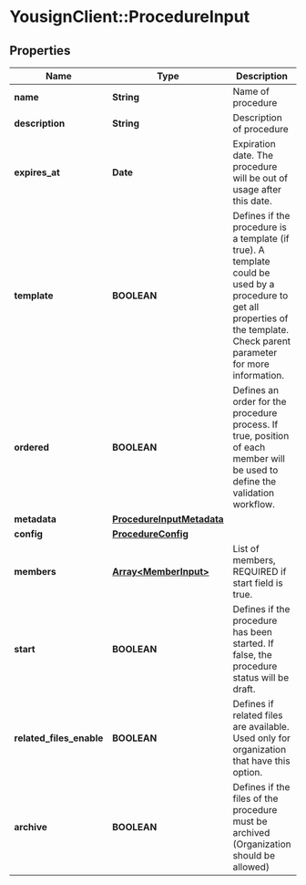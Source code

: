# YousignClient::ProcedureInput

## Properties
Name | Type | Description | Notes
------------ | ------------- | ------------- | -------------
**name** | **String** | Name of procedure | [optional] 
**description** | **String** | Description of procedure | [optional] 
**expires_at** | **Date** | Expiration date. The procedure will be out of usage after this date. | [optional] 
**template** | **BOOLEAN** | Defines if the procedure is a template (if true). A template could be used by a procedure to get all properties of the template. Check parent parameter for more information. | [optional] 
**ordered** | **BOOLEAN** | Defines an order for the procedure process. If true, position of each member will be used to define the validation workflow. | [optional] 
**metadata** | [**ProcedureInputMetadata**](ProcedureInputMetadata.md) |  | [optional] 
**config** | [**ProcedureConfig**](ProcedureConfig.md) |  | [optional] 
**members** | [**Array&lt;MemberInput&gt;**](MemberInput.md) | List of members, REQUIRED if start field is true. | [optional] 
**start** | **BOOLEAN** | Defines if the procedure has been started. If false, the procedure status will be draft. | [optional] [default to true]
**related_files_enable** | **BOOLEAN** | Defines if related files are available. Used only for organization that have this option. | [optional] 
**archive** | **BOOLEAN** | Defines if the files of the procedure must be archived (Organization should be allowed) | [optional] [default to false]


